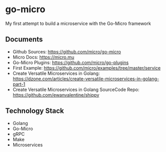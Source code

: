 # go-micro

My first attempt to build a microservice with the Go-Micro framework

## Documents

- Github Sources: <https://github.com/micro/go-micro>
- Micro Docs: <https://micro.mu>
- Go-Micro Plugins: <https://github.com/micro/go-plugins>
- First Example: <https://github.com/micro/examples/tree/master/service>
- Create Versatile Microservices in Golang: <https://dzone.com/articles/create-versatile-microservices-in-golang-part-1>
- Create Versatile Microservices in Golang SourceCode Repo: <https://github.com/ewanvalentine/shippy>

## Technology Stack

- Golang
- Go-Micro
- gRPC
- Make
- Microservices